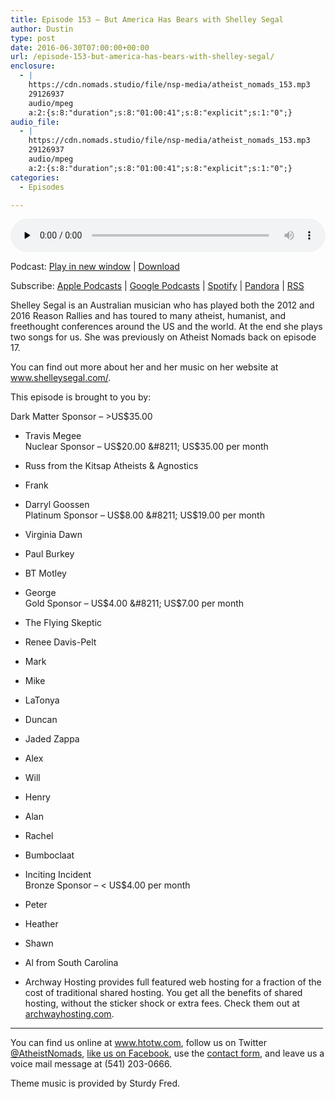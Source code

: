 ```yaml
---
title: ﻿Episode 153 – But America Has Bears with Shelley Segal
author: Dustin
type: post
date: 2016-06-30T07:00:00+00:00
url: /﻿episode-153-but-america-has-bears-with-shelley-segal/
enclosure:
  - |
    https://cdn.nomads.studio/file/nsp-media/atheist_nomads_153.mp3
    29126937
    audio/mpeg
    a:2:{s:8:"duration";s:8:"01:00:41";s:8:"explicit";s:1:"0";}
audio_file:
  - |
    https://cdn.nomads.studio/file/nsp-media/atheist_nomads_153.mp3
    29126937
    audio/mpeg
    a:2:{s:8:"duration";s:8:"01:00:41";s:8:"explicit";s:1:"0";}
categories:
  - Episodes

---
```

<div itemscope itemtype="http://schema.org/AudioObject">
  <meta itemprop="name" content="﻿Episode 153 &#8211; But America Has Bears with Shelley Segal" />
  
  <meta itemprop="uploadDate" content="2016-06-30T01:00:00-06:00" />
  
  <meta itemprop="encodingFormat" content="audio/mpeg" />
  
  <meta itemprop="duration" content="PT1H00M41S" />
  
  <meta itemprop="description" content="Shelley Segal is an Australian musician who has played both the 2012 and 2016 Reason Rallies and has toured to many atheist, humanist, and freethought conferences around the US and the world. At the end she plays two songs for us. She was previously ..." />
  
  <meta itemprop="contentUrl" content="https://dts.podtrac.com/redirect.mp3/cdn.nomads.studio/file/nsp-media/atheist_nomads_153.mp3" />
  
  <meta itemprop="contentSize" content="27.8" />
  </p> 
  
  <div class="powerpress_player" id="powerpress_player_8412">
    <audio class="wp-audio-shortcode" id="audio-5078-156" preload="none" style="width: 100%;" controls="controls"><source type="audio/mpeg" src="https://dts.podtrac.com/redirect.mp3/cdn.nomads.studio/file/nsp-media/atheist_nomads_153.mp3?_=156" /><a href="https://dts.podtrac.com/redirect.mp3/cdn.nomads.studio/file/nsp-media/atheist_nomads_153.mp3">https://dts.podtrac.com/redirect.mp3/cdn.nomads.studio/file/nsp-media/atheist_nomads_153.mp3</a></audio>
  </div>
</div>

<p class="powerpress_links powerpress_links_mp3">
  Podcast: <a href="https://dts.podtrac.com/redirect.mp3/cdn.nomads.studio/file/nsp-media/atheist_nomads_153.mp3" class="powerpress_link_pinw" target="_blank" title="Play in new window" onclick="return powerpress_pinw('https://htotw.com/?powerpress_pinw=5078-podcast');" rel="nofollow">Play in new window</a> | <a href="https://dts.podtrac.com/redirect.mp3/cdn.nomads.studio/file/nsp-media/atheist_nomads_153.mp3" class="powerpress_link_d" title="Download" rel="nofollow" download="atheist_nomads_153.mp3">Download</a>
</p>

<p class="powerpress_links powerpress_subscribe_links">
  Subscribe: <a href="https://podcasts.apple.com/us/podcast/humanists-take-on-the-world/id530050098?mt=2&ls=1" class="powerpress_link_subscribe powerpress_link_subscribe_itunes" target="_blank" title="Subscribe on Apple Podcasts" rel="nofollow">Apple Podcasts</a> | <a href="https://www.google.com/podcasts?feed=aHR0cDovL2F0aGVpc3Rub21hZHMubGlic3luLmNvbS9yc3M%3D" class="powerpress_link_subscribe powerpress_link_subscribe_googleplay" target="_blank" title="Subscribe on Google Podcasts" rel="nofollow">Google Podcasts</a> | <a href="https://open.spotify.com/show/3LzK2xZGike6Tc1GEMtMbr?si=LieN9SNuTpq96smuaUsH8A" class="powerpress_link_subscribe powerpress_link_subscribe_spotify" target="_blank" title="Subscribe on Spotify" rel="nofollow">Spotify</a> | <a href="https://www.pandora.com/podcast/atheist-nomads/PC:10122?corr=62071012&part=ug" class="powerpress_link_subscribe powerpress_link_subscribe_pandora" target="_blank" title="Subscribe on Pandora" rel="nofollow">Pandora</a> | <a href="https://htotw.com/feed/podcast/" class="powerpress_link_subscribe powerpress_link_subscribe_rss" target="_blank" title="Subscribe via RSS" rel="nofollow">RSS</a>
</p>

Shelley Segal is an Australian musician who has played both the 2012 and 2016 Reason Rallies and has toured to many atheist, humanist, and freethought conferences around the US and the world. At the end she plays two songs for us. She was previously on Atheist Nomads back on episode 17.

You can find out more about her and her music on her website at <a href="http://www.shelleysegal.com/" target="_blank" rel="noopener">www.shelleysegal.com/</a>.

This episode is brought to you by:

Dark Matter Sponsor &#8211; >US$35.00  
* Travis Megee  
Nuclear Sponsor &#8211; US$20.00 &#8211; US$35.00 per month  
* Russ from the Kitsap Atheists & Agnostics  
* Frank  
* Darryl Goossen  
Platinum Sponsor &#8211; US$8.00 &#8211; US$19.00 per month  
* Virginia Dawn  
* Paul Burkey  
* BT Motley  
* George  
Gold Sponsor &#8211; US$4.00 &#8211; US$7.00 per month  
* The Flying Skeptic  
* Renee Davis-Pelt  
* Mark  
* Mike  
* LaTonya  
* Duncan  
* Jaded Zappa  
* Alex  
* Will  
* Henry  
* Alan  
* Rachel  
* Bumboclaat  
* Inciting Incident  
Bronze Sponsor &#8211; < US$4.00 per month  
* Peter  
* Heather  
* Shawn  
* Al from South Carolina

* Archway Hosting provides full featured web hosting for a fraction of the cost of traditional shared hosting. You get all the benefits of shared hosting, without the sticker shock or extra fees. Check them out at <a href="http://archwayhosting.com/" target="_blank" rel="noopener">archwayhosting.com</a>.

<hr width="500" />

You can find us online at <a href="https://www.htotw.com/" target="_blank" rel="noopener">www.htotw.com</a>, follow us on Twitter <a href="https://twitter.com/AtheistNomads" target="_blank" rel="noopener">@AtheistNomads</a>, <a href="https://htotw.com/facebook" target="_blank" rel="noopener">like us on Facebook</a>, use the [contact form](https://htotw.com/contact), and leave us a voice mail message at (541) 203-0666.

Theme music is provided by Sturdy Fred.